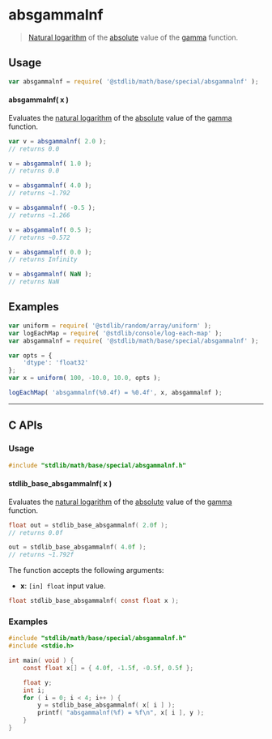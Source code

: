 <!--

@license Apache-2.0

Copyright (c) 2025 The Stdlib Authors.

Licensed under the Apache License, Version 2.0 (the "License");
you may not use this file except in compliance with the License.
You may obtain a copy of the License at

   http://www.apache.org/licenses/LICENSE-2.0

Unless required by applicable law or agreed to in writing, software
distributed under the License is distributed on an "AS IS" BASIS,
WITHOUT WARRANTIES OR CONDITIONS OF ANY KIND, either express or implied.
See the License for the specific language governing permissions and
limitations under the License.

-->

# absgammalnf

> [Natural logarithm][@stdlib/math/base/special/lnf] of the [absolute][@stdlib/math/base/special/absf] value of the [gamma][@stdlib/math/base/special/gamma] function.

<section class="usage">

## Usage

```javascript
var absgammalnf = require( '@stdlib/math/base/special/absgammalnf' );
```

#### absgammalnf( x )

Evaluates the [natural logarithm][@stdlib/math/base/special/lnf] of the [absolute][@stdlib/math/base/special/absf] value of the [gamma][@stdlib/math/base/special/gamma] function.

```javascript
var v = absgammalnf( 2.0 );
// returns 0.0

v = absgammalnf( 1.0 );
// returns 0.0

v = absgammalnf( 4.0 );
// returns ~1.792

v = absgammalnf( -0.5 );
// returns ~1.266

v = absgammalnf( 0.5 );
// returns ~0.572

v = absgammalnf( 0.0 );
// returns Infinity

v = absgammalnf( NaN );
// returns NaN
```

</section>

<!-- /.usage -->

<section class="examples">

## Examples

<!-- eslint no-undef: "error" -->

```javascript
var uniform = require( '@stdlib/random/array/uniform' );
var logEachMap = require( '@stdlib/console/log-each-map' );
var absgammalnf = require( '@stdlib/math/base/special/absgammalnf' );

var opts = {
    'dtype': 'float32'
};
var x = uniform( 100, -10.0, 10.0, opts );

logEachMap( 'absgammalnf(%0.4f) = %0.4f', x, absgammalnf );
```

</section>

<!-- /.examples -->

<!-- C interface documentation. -->

* * *

<section class="c">

## C APIs

<!-- Section to include introductory text. Make sure to keep an empty line after the intro `section` element and another before the `/section` close. -->

<section class="intro">

</section>

<!-- /.intro -->

<!-- C usage documentation. -->

<section class="usage">

### Usage

```c
#include "stdlib/math/base/special/absgammalnf.h"
```

#### stdlib_base_absgammalnf( x )

Evaluates the [natural logarithm][@stdlib/math/base/special/lnf] of the [absolute][@stdlib/math/base/special/absf] value of the [gamma][@stdlib/math/base/special/gamma] function.

```c
float out = stdlib_base_absgammalnf( 2.0f );
// returns 0.0f

out = stdlib_base_absgammalnf( 4.0f );
// returns ~1.792f
```

The function accepts the following arguments:

-   **x**: `[in] float` input value.

```c
float stdlib_base_absgammalnf( const float x );
```

</section>

<!-- /.usage -->

<!-- C API usage notes. Make sure to keep an empty line after the `section` element and another before the `/section` close. -->

<section class="notes">

</section>

<!-- /.notes -->

<!-- C API usage examples. -->

<section class="examples">

### Examples

```c
#include "stdlib/math/base/special/absgammalnf.h"
#include <stdio.h>

int main( void ) {
    const float x[] = { 4.0f, -1.5f, -0.5f, 0.5f };

    float y;
    int i;
    for ( i = 0; i < 4; i++ ) {
        y = stdlib_base_absgammalnf( x[ i ] );
        printf( "absgammalnf(%f) = %f\n", x[ i ], y );
    }
}
```

</section>

<!-- /.examples -->

</section>

<!-- /.c -->

<!-- Section for related `stdlib` packages. Do not manually edit this section, as it is automatically populated. -->

<section class="related">

</section>

<!-- /.related -->

<!-- Section for all links. Make sure to keep an empty line after the `section` element and another before the `/section` close. -->

<section class="links">

[@stdlib/math/base/special/lnf]: https://github.com/stdlib-js/stdlib/tree/develop/lib/node_modules/%40stdlib/math/base/special/lnf

[@stdlib/math/base/special/absf]: https://github.com/stdlib-js/stdlib/tree/develop/lib/node_modules/%40stdlib/math/base/special/absf

[@stdlib/math/base/special/gamma]: https://github.com/stdlib-js/stdlib/tree/develop/lib/node_modules/%40stdlib/math/base/special/gamma

<!-- <related-links> -->

<!-- </related-links> -->

</section>

<!-- /.links -->
